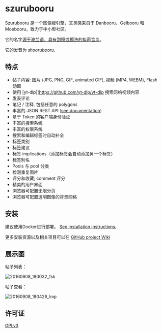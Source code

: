 # szurubooru

Szurubooru 是一个图像板引擎，其灵感来自于 Danbooru、Gelbooru 和 Moebooru，致力于中小型社区。 

它的名字[源于波兰语，具有刮擦或擦洗的拟声含义](https://sjp.pwn.pl/sjp/;2527372)。

它的发音为 *shoorubooru*.

## 特点

- 帖子内容: 图片 (JPG, PNG, GIF, animated GIF), 视频 (MP4, WEBM), Flash 动画
- 使用 [yt-dlp](https://github.com/yt-dlp/yt-dlp 搜索网络视频内容
- 发表评论
-  笔记 / 注释, 包括任意的 polygons
- 丰富的 JSON REST API ([see documentation](doc/API.md))
- 基于 Token 的客户端身份验证
- 丰富的搜索系统
- 丰富的权限系统
- 搜索和编辑标签时自动补全
- 标签类别
- 标签建议
- 标签 implications（添加标签会自动添加另一个标签）
- 标签别名
- Pools 与 pool 分类
- 检测重复图片
- 评分和收藏; comment 评分
- 精美的用户界面
- 浏览器可配置无限分页
- 浏览器可配置透明图像的背景网格

## 安装

建议使用Docker进行部署。
[See installation instructions.](doc/INSTALL.md)

更多安装资源以及相关项目可以在
[GitHub project Wiki](https://github.com/rr-/szurubooru/wiki)

## 展示图

帖子列表：

![20160908_180032_fsk](https://cloud.githubusercontent.com/assets/1045476/18356730/3f1123d6-75ee-11e6-85dd-88a7615243a0.png)

帖子查看：

![20160908_180429_lmp](https://cloud.githubusercontent.com/assets/1045476/18356731/3f1566ee-75ee-11e6-9594-e86ca7347b0f.png)

## 许可证

[GPLv3](LICENSE.md).
